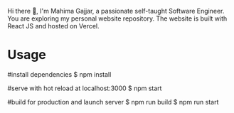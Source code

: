 Hi there 👋, I'm Mahima Gajjar, a passionate self-taught Software Engineer. You are exploring my personal website repository. The website is built with React JS and hosted on Vercel.




# Usage

#install dependencies
$ npm install

#serve with hot reload at localhost:3000
$ npm start

#build for production and launch server
$ npm run build
$ npm run start
